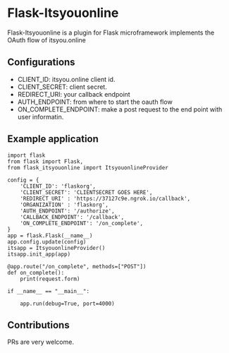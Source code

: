 # Flask-Itsyouonline

Flask-Itsyouonline is a plugin for Flask microframework implements the OAuth flow of itsyou.online 

## Configurations

- CLIENT_ID: itsyou.online client id.
- CLIENT_SECRET: client secret.
- REDIRECT_URI: your callback endpoint
- AUTH_ENDPOINT: from where to start the oauth flow
- ON_COMPLETE_ENDPOINT: make a post request to the end point with user informatin.


## Example application

```
import flask
from flask import Flask, 
from flask_itsyouonline import ItsyouonlineProvider

config = {
    'CLIENT_ID': 'flaskorg',
    'CLIENT_SECRET': 'CLIENTSECRET GOES HERE',
    'REDIRECT_URI' : 'https://37127c9e.ngrok.io/callback',
    'ORGANIZATION' : 'flaskorg',
    'AUTH_ENDPOINT': '/authorize',
    'CALLBACK_ENDPOINT': '/callback',
    'ON_COMPLETE_ENDPOINT': '/on_complete',
}
app = flask.Flask(__name__)
app.config.update(config)
itsapp = ItsyouonlineProvider()
itsapp.init_app(app)

@app.route("/on_complete", methods=["POST"])
def on_complete():
    print(request.form)

if __name__ == "__main__":

    app.run(debug=True, port=4000)

```

## Contributions
PRs are very welcome. 
